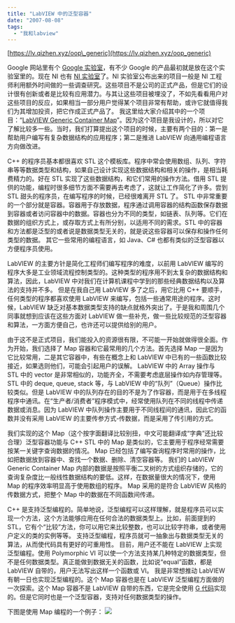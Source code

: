```yaml
---
title: "LabVIEW 中的泛型容器"
date: "2007-08-08"
tags: 
  - "我和labview"
---
```


[https://lv.qizhen.xyz/oop\_generic](https://lv.qizhen.xyz/oop_generic)

Google 网站里有个 [Google 实验室](http://labs.google.com/)，有不少 Google 的产品最初就是放在这个实验室里的。现在 NI 也有 [NI 实验室](http://www.ni.com/labs/)了。NI 实验室公布出来的项目一般是 NI 工程师利用额外时间做的一些调查研究。这些项目不是公司的正式产品，但是它们的设计很有创新或者是比较有应用潜力。与其让这些项目被埋没了，不如先看看用户对这些项目的反应，如果相当一部分用户觉得某个项目非常有帮助，或许它就值得我们为其增加投资，把它作成正式产品了。 我这里给大家介绍其中的一个项目：“[LabVIEW Generic Container Map](http://www.ni.com/labs/)”。因为这个项目是我设计的，所以对它了解比较多一些。当时，我们打算提出这个项目的时候，主要有两个目的：第一是帮助用户编写有复杂数据结构的应用程序；第二是推进 LabVIEW 向通用编程语言方向做改进。

C++ 的程序员基本都很喜欢 STL 这个模板库。程序中常会使用数组、队列、字符串等等数据类型和结构，如果自己设计实现这些数据结构和相关的操作，是相当耗费精力的。好在 STL 实现了这些数据结构，和它们常用的操作方法。借用 STL 提供的功能，编程时很多细节方面不需要再去考虑了，这就让工作简化了许多。尝到 STL 甜头的程序员，在编写程序的时候，已经很难离开 STL 了。 STL 中非常重要的一个部分就是容器。容器用于存放数据，程序通过调用容器的结构函数保存数据到容器或者访问容器中的数据。容器也分为不同的类型，如链表、队列等。它们在数据的组织方式上，或存取方式上有所分别，以适用不同的需求。STL 中的容器和方法都是泛型的或者说是数据类型无关的，就是说这些容器可以保存和操作任何类型的数据。 其它一些常用的编程语言，如 Java、C# 也都有类似的泛型容器以方便程序员使用。

LabVIEW 的主要方针是简化工程师们编写程序的难度，以前用 LabVIEW 编写的程序大多是工业领域流程控制类型的。这种类型的程序用不到太复杂的数据结构和算法，因此，LabVIEW 中对我们在计算机课程中学到的那些经典数据结构以及算法的支持并不多。 但是在我自己用 LabVIEW 多了之后，用它比用 C++ 要顺手，任何类型的程序都喜欢使用 LabVIEW 来编写，包括一些通常用途的程序。这时候，LabVIEW 缺乏对基本数据类型支持的缺点就格外突出了。于是我和周围几个同事就想到应该在这些方面对 LabVIEW 做一些补充，做一些比较规范的泛型容器和算法，一方面方便自己，也许还可以提供给别的用户。

由于这不是正式项目，我们能投入的资源很有限，不可能一开始就做得很全面。作为开始，我们选择了 Map 容器和它最常用的几个方法。首先选择 Map 一是因为它比较常用，二是其它容器中，有些在概念上和 LabVIEW 中已有的一些函数比较接近，如果选则他们，可能会引起用户的误解。 LabVIEW 中的 Array 操作与 STL 中的 vector 是非常相似的，功能齐全，不需要考虑底层操作如内存管理等。STL 中的 deque, queue, stack 等，与 LabVIEW 中的“队列”（Queue）操作比较类似。但是 LabVIEW 中的队列存在的目的不是为了作容器，而是用于在多线程程序中通讯。在“生产者/消费者”程序模式中，经常使用队列在不同的线程中传递数据或消息。因为 LabVIEW 中队列操作主要用于不同线程间的通讯，因此它的函数并没有采用 LabVIEW 的主要传参方式-传数据，而是采用了传引用的方式。

我们实现的这个 Map（这个按字面翻译比较别扭，中文可能翻译成“字典”还比较合理）泛型容器功能与 C++ STL 中的 Map 是类似的，它主要用于程序经常需要按某一关键字查询数据的情况。 Map 已经包括了编写查询程序时常用的操作，比如把数据放到容器中、查找一个数据、删除、清空容器等。 我们的 LabVIEW Generic Container Map 内部的数据是按照平衡二叉树的方式组织存储的，它的查询复杂度比一般线性数据结构的要低。这样，在数据量很大的情况下，使用 Map 的程序效率明显高于使用数组的程序。 Map 采用的是符合 LabVIEW 风格的传数据方式，把整个 Map 中的数据在不同函数间传递。

C++ 是支持泛型编程的。简单地说，泛型编程可以这样理解，就是程序员可以实现一个方法，这个方法能够应用在任何合法的数据类型上。比如，前面提到的 STL，它有个“比较”方法，你可以用它来比较整数，也可以比较字符串，或者使用户定义的类的实例等等。 支持泛型编程，程序员就可一抽象出与数据类型无关的算法，从而使代码具有更好的可重用性。 目前，用户还不能在 LabVIEW 上实现泛型编程。使用 Polymorphic VI 可以使一个方法支持某几种特定的数据类型，但不是任何数据类型。真正能做到数据无关的函数，比如说“equal”函数，都是 LabVIEW 自带的，用户无法写出这样一个函数或 VI。 我是非常想推动 LabVIEW 有朝一日也实现泛型编程的。这个 Map 容器也是在 LabVIEW 泛型编程方面做的一次探索。这个 Map 容器不是 LabVIEW 自带的东西，它是完全使用 [G 代码](http://ruanqizhen.spaces.live.com/blog/cns!5852D4F797C53FB6!2145.entry)实现的。但是它同时也是一个泛型容器，支持对任何数据类型的操作。

下图是使用 Map 编程的一个例子： ![](http://byfiles.storage.live.com/y1p9T-DUOhUWBYTngAIRMhRt5Z0vNgi1vVvI3B_6w0M9nrQPcIW_BeYMJE_eJxyjuV8M8rEmkoIjXI)
